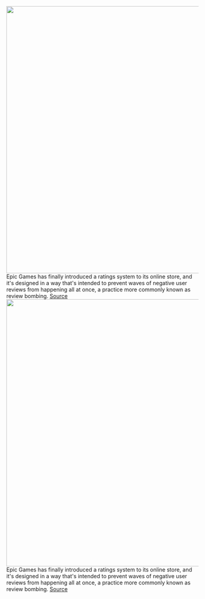 <img src='https://cdn.vox-cdn.com/thumbor/QV6gzCV5RH2bNZMJ9KC28fDGrZA=/0x0:1920x1080/1200x800/filters:focal(807x387:1113x693)/cdn.vox-cdn.com/uploads/chorus_image/image/71004990/the_epic_games_store_ratings_and_polls_update_ratings_1920x1080_e455284a32f4.0.jpeg' width='700px' /><br/>
Epic Games has finally introduced a ratings system to its online store, and it's designed in a way that's intended to prevent waves of negative user reviews from happening all at once, a practice more commonly known as review bombing.
<a href='https://www.theverge.com/2022/6/22/23178766/epic-games-store-ratings-system-review-bombing-polls'> Source <a/><img src='https://cdn.vox-cdn.com/thumbor/QV6gzCV5RH2bNZMJ9KC28fDGrZA=/0x0:1920x1080/1200x800/filters:focal(807x387:1113x693)/cdn.vox-cdn.com/uploads/chorus_image/image/71004990/the_epic_games_store_ratings_and_polls_update_ratings_1920x1080_e455284a32f4.0.jpeg' width='700px' /><br/>
Epic Games has finally introduced a ratings system to its online store, and it's designed in a way that's intended to prevent waves of negative user reviews from happening all at once, a practice more commonly known as review bombing.
<a href='https://www.theverge.com/2022/6/22/23178766/epic-games-store-ratings-system-review-bombing-polls'> Source <a/>